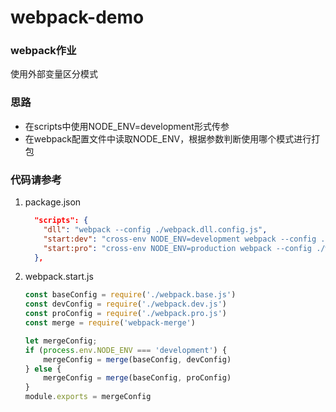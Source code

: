 # webpack-demo
### webpack作业

使⽤外部变量区分模式

### 思路

- 在scripts中使用NODE_ENV=development形式传参
- 在webpack配置文件中读取NODE_ENV，根据参数判断使用哪个模式进行打包

### 代码请参考

1. package.json

   ~~~json
     "scripts": {
       "dll": "webpack --config ./webpack.dll.config.js",
       "start:dev": "cross-env NODE_ENV=development webpack --config ./webpack.start.js",
       "start:pro": "cross-env NODE_ENV=production webpack --config ./webpack.start.js"
     },
   ~~~

   

2. webpack.start.js

   ~~~javascript
   const baseConfig = require('./webpack.base.js')
   const devConfig = require('./webpack.dev.js')
   const proConfig = require('./webpack.pro.js')
   const merge = require('webpack-merge')
   
   let mergeConfig;
   if (process.env.NODE_ENV === 'development') {
       mergeConfig = merge(baseConfig, devConfig)
   } else {
       mergeConfig = merge(baseConfig, proConfig)
   }
   module.exports = mergeConfig
   ~~~

   